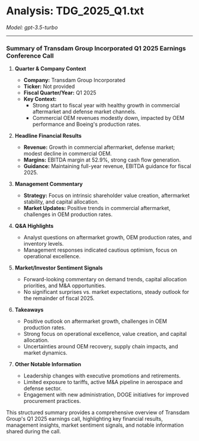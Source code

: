# Analysis: TDG_2025_Q1.txt

*Model: gpt-3.5-turbo*

---

### Summary of Transdam Group Incorporated Q1 2025 Earnings Conference Call

1. **Quarter & Company Context**
   - **Company:** Transdam Group Incorporated
   - **Ticker:** Not provided
   - **Fiscal Quarter/Year:** Q1 2025
   - **Key Context:** 
     - Strong start to fiscal year with healthy growth in commercial aftermarket and defense market channels.
     - Commercial OEM revenues modestly down, impacted by OEM performance and Boeing's production rates.
     
2. **Headline Financial Results**
   - **Revenue:** Growth in commercial aftermarket, defense market; modest decline in commercial OEM.
   - **Margins:** EBITDA margin at 52.9%, strong cash flow generation.
   - **Guidance:** Maintaining full-year revenue, EBITDA guidance for fiscal 2025.

3. **Management Commentary**
   - **Strategy:** Focus on intrinsic shareholder value creation, aftermarket stability, and capital allocation.
   - **Market Updates:** Positive trends in commercial aftermarket, challenges in OEM production rates.
   
4. **Q&A Highlights**
   - Analyst questions on aftermarket growth, OEM production rates, and inventory levels.
   - Management responses indicated cautious optimism, focus on operational excellence.

5. **Market/Investor Sentiment Signals**
   - Forward-looking commentary on demand trends, capital allocation priorities, and M&A opportunities.
   - No significant surprises vs. market expectations, steady outlook for the remainder of fiscal 2025.

6. **Takeaways**
   - Positive outlook on aftermarket growth, challenges in OEM production rates.
   - Strong focus on operational excellence, value creation, and capital allocation.
   - Uncertainties around OEM recovery, supply chain impacts, and market dynamics.

7. **Other Notable Information**
   - Leadership changes with executive promotions and retirements.
   - Limited exposure to tariffs, active M&A pipeline in aerospace and defense sector.
   - Engagement with new administration, DOGE initiatives for improved procurement practices.

This structured summary provides a comprehensive overview of Transdam Group's Q1 2025 earnings call, highlighting key financial results, management insights, market sentiment signals, and notable information shared during the call.
